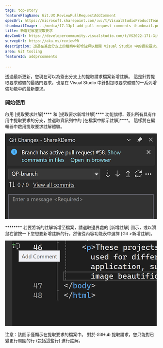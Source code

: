 ```yaml
---
tags: top-story
featureFlagName: Git.UX.ReviewPullRequestAddComment
specUrl: https://microsoft.sharepoint.com/:w:/t/VisualStudioProductTeam/EdF1b2Q6ENlPtBi9sTug6CkBTewteQ9kiMuHpprvsaqmcw?e=Cr8rXF
thumbnailImage: ../media/17.13p1-add-pull-request-comments-thumbnail.png
title: 新增註解至提取要求
devComUrl: https://developercommunity.visualstudio.com/t/VS2022-171-Git-Pull-Request-is-gone/1576559
surveyUrl: https://aka.ms/reviewPR
description: 透過在簽出分支上的檔案中新增註解以檢閱 Visual Studio 中的提取要求。
area: Git tooling
featureId: addprcomments

---
```



透過最新更新，您現在可以為簽出分支上的提取請求檔案新增註解。 這是針對提取要求體驗的最熱門要求，也是在 Visual Studio 中針對提取要求體驗的一系列增強功能中的最新要求。

### 開始使用

啟用 [提取要求註解]**** 和 [提取要求新增註解]**** 功能旗標、簽出所有具有作用中提取要求的分支，並選取資訊列中的 [在檔案中顯示註解]****。 這樣將在編輯器中啟用提取要求註解體驗。

![檢視提取要求註解通知](../media/17.11p1-view-pull-request-comments-thumbnail.png)

******** 若要將新的註解新增至檔案，請選取邊界處的 [新增註解] 圖示，或以滑鼠右鍵按一下您想要新增註解的行，然後從內容功能表中選擇 [Git >新增註解]。

![新增提取要求註解圖示](../media/17.13p1-add-pull-request-comments-thumbnail.png)

注意：該圖示僅顯示在提取要求的檔案中。 對於 GitHub 提取請求，您只能對已變更行周圍的行 (包括這些行) 進行註解。
